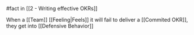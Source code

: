 #fact in [[2 - Writing effective OKRs]]

When a [[Team]] [[Feeling|Feels]] it will fail to deliver a [[Commited OKR]], they get into [[Defensive Behavior]]
